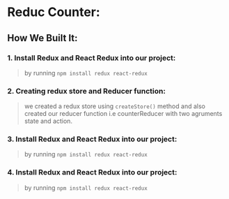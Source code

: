 # Reduc Counter:

## How We Built It:
### 1. Install Redux and React Redux into our project:
> by running ```npm install redux react-redux```

### 2. Creating redux store and Reducer function:
> we created a redux store using ```createStore()``` method and also created our reducer function i.e counterReducer with two agruments state and action.

### 3. Install Redux and React Redux into our project:
> by running ```npm install redux react-redux```
>

### 4. Install Redux and React Redux into our project:
> by running ```npm install redux react-redux```

